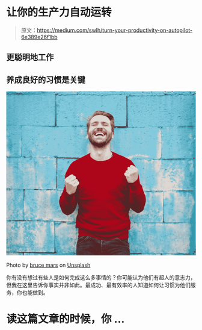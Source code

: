 # 让你的生产力自动运转

> 原文：<https://medium.com/swlh/turn-your-productivity-on-autopilot-6e389e26f1bb>

## 更聪明地工作

## 养成良好的习惯是关键

![](img/8d6c63400f1cb73ccd8a810fb2ba3879.png)

Photo by [bruce mars](https://unsplash.com/photos/AndE50aaHn4?utm_source=unsplash&utm_medium=referral&utm_content=creditCopyText) on [Unsplash](https://unsplash.com/search/photos/success?utm_source=unsplash&utm_medium=referral&utm_content=creditCopyText)

你有没有想过有些人是如何完成这么多事情的？你可能认为他们有超人的意志力，但我在这里告诉你事实并非如此。最成功、最有效率的人知道如何让习惯为他们服务，你也能做到。

# **读这篇文章的时候，你** …
